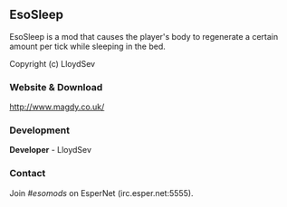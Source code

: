 ## EsoSleep
EsoSleep is a mod that causes the player's body to regenerate a certain amount per tick while sleeping in the bed. 

Copyright (c) LloydSev

### Website & Download
http://www.magdy.co.uk/

### Development
**Developer** - LloydSev

### Contact
Join *#esomods* on EsperNet (irc.esper.net:5555).